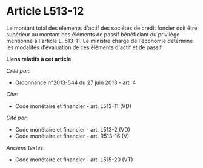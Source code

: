 # Article L513-12

Le montant total des éléments d'actif des sociétés de crédit foncier doit être supérieur au montant des éléments de passif
bénéficiant du privilège mentionné à l'article L. 513-11. Le ministre chargé de l'économie détermine les modalités
d'évaluation de ces éléments d'actif et de passif.

**Liens relatifs à cet article**

_Créé par_:

  - Ordonnance n°2013-544 du 27 juin 2013 - art. 4

_Cite_:

  - Code monétaire et financier - art. L513-11 (VD)

_Cité par_:

  - Code monétaire et financier - art. L513-2 (VD)
  - Code monétaire et financier - art. R513-16 (V)

_Anciens textes_:

  - Code monétaire et financier - art. L515-20 (VT)
